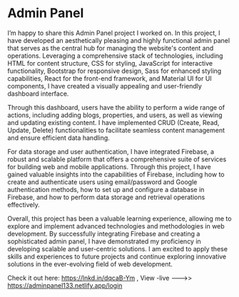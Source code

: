 # Admin Panel 

I’m happy to share this Admin Panel project I worked on.
In this project, I have developed an aesthetically pleasing and highly functional admin panel that serves as the central hub for managing the website's content and operations. Leveraging a comprehensive stack of technologies, including HTML for content structure, CSS for styling, JavaScript for interactive functionality, Bootstrap for responsive design, Sass for enhanced styling capabilities, React for the front-end framework, and Material UI for UI components, I have created a visually appealing and user-friendly dashboard interface.

Through this dashboard, users have the ability to perform a wide range of actions, including adding blogs, properties, and users, as well as viewing and updating existing content. I have implemented CRUD (Create, Read, Update, Delete) functionalities to facilitate seamless content management and ensure efficient data handling.

For data storage and user authentication, I have integrated Firebase, a robust and scalable platform that offers a comprehensive suite of services for building web and mobile applications. Through this project, I have gained valuable insights into the capabilities of Firebase, including how to create and authenticate users using email/password and Google authentication methods, how to set up and configure a database in Firebase, and how to perform data storage and retrieval operations effectively.

Overall, this project has been a valuable learning experience, allowing me to explore and implement advanced technologies and methodologies in web development. By successfully integrating Firebase and creating a sophisticated admin panel, I have demonstrated my proficiency in developing scalable and user-centric solutions. I am excited to apply these skills and experiences to future projects and continue exploring innovative solutions in the ever-evolving field of web development.

Check it out here: https://lnkd.in/dqcaB-Ym ,
View -live --->> https://adminpanel133.netlify.app/login
